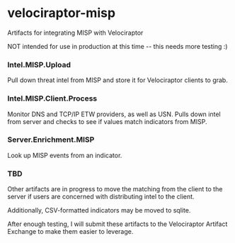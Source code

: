 # velociraptor-misp
Artifacts for integrating MISP with Velociraptor

NOT intended for use in production at this time -- this needs more testing :)

### Intel.MISP.Upload
Pull down threat intel from MISP and store it for Velociraptor clients to grab.

### Intel.MISP.Client.Process
Monitor DNS and TCP/IP ETW providers, as well as USN. Pulls down intel from server and checks to see if values match indicators from MISP.

### Server.Enrichment.MISP
Look up MISP events from an indicator.

### TBD
Other artifacts are in progress to move the matching from the client to the server if users are concerned with distributing intel to the client.

Additionally, CSV-formatted indicators may be moved to sqlite.

After enough testing, I will submit these artifacts to the Velociraptor Artifact Exchange to make them easier to leverage.
